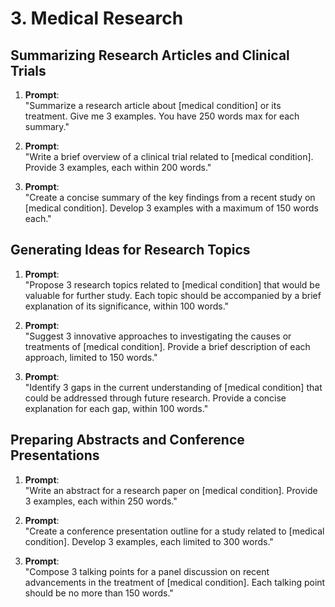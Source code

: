 # 3. Medical Research

## Summarizing Research Articles and Clinical Trials

1. **Prompt**:  
   "Summarize a research article about [medical condition] or its treatment. Give me 3 examples. You have 250 words max for each summary."

2. **Prompt**:  
   "Write a brief overview of a clinical trial related to [medical condition]. Provide 3 examples, each within 200 words."

3. **Prompt**:  
   "Create a concise summary of the key findings from a recent study on [medical condition]. Develop 3 examples with a maximum of 150 words each."

## Generating Ideas for Research Topics

1. **Prompt**:  
   "Propose 3 research topics related to [medical condition] that would be valuable for further study. Each topic should be accompanied by a brief explanation of its significance, within 100 words."

2. **Prompt**:  
   "Suggest 3 innovative approaches to investigating the causes or treatments of [medical condition]. Provide a brief description of each approach, limited to 150 words."

3. **Prompt**:  
   "Identify 3 gaps in the current understanding of [medical condition] that could be addressed through future research. Provide a concise explanation for each gap, within 100 words."

## Preparing Abstracts and Conference Presentations

1. **Prompt**:  
   "Write an abstract for a research paper on [medical condition]. Provide 3 examples, each within 250 words."

2. **Prompt**:  
   "Create a conference presentation outline for a study related to [medical condition]. Develop 3 examples, each limited to 300 words."

3. **Prompt**:  
   "Compose 3 talking points for a panel discussion on recent advancements in the treatment of [medical condition]. Each talking point should be no more than 150 words."